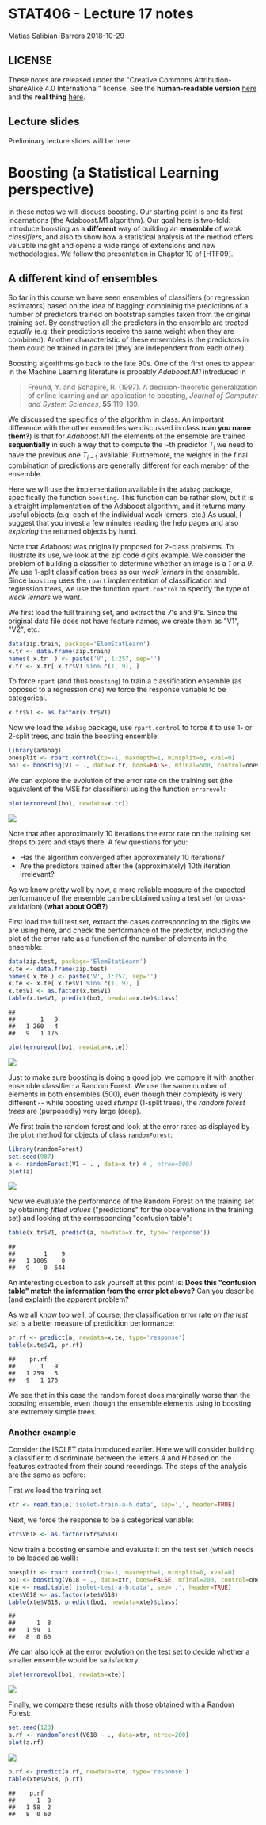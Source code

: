 STAT406 - Lecture 17 notes
================
Matias Salibian-Barrera
2018-10-29

LICENSE
-------

These notes are released under the "Creative Commons Attribution-ShareAlike 4.0 International" license. See the **human-readable version** [here](https://creativecommons.org/licenses/by-sa/4.0/) and the **real thing** [here](https://creativecommons.org/licenses/by-sa/4.0/legalcode).

Lecture slides
--------------

Preliminary lecture slides will be here.

Boosting (a Statistical Learning perspective)
=============================================

In these notes we will discuss boosting. Our starting point is one its first incarnations (the Adaboost.M1 algorithm). Our goal here is two-fold: introduce boosting as a **different** way of building an **ensemble** of *weak classifiers*, and also to show how a statistical analysis of the method offers valuable insight and opens a wide range of extensions and new methodologies. We follow the presentation in Chapter 10 of \[HTF09\].

A different kind of ensembles
-----------------------------

So far in this course we have seen ensembles of classifiers (or regression estimators) based on the idea of bagging: combininig the predictions of a number of predictors trained on bootstrap samples taken from the original training set. By construction all the predictors in the ensemble are treated *equally* (e.g. their predictions receive the same weight when they are combined). Another characteristic of these ensembles is the predictors in them could be trained in parallel (they are independent from each other).

Boosting algorithms go back to the late 90s. One of the first ones to appear in the Machine Learning literature is probably *Adaboost.M1* introduced in

> Freund, Y. and Schapire, R. (1997). A decision-theoretic generalization of online learning and an application to boosting, *Journal of Computer and System Sciences*, **55**:119-139.

We discussed the specifics of the algorithm in class. An important difference with the other ensembles we discussed in class (**can you name them?**) is that for *Adaboost.M1* the elements of the ensemble are trained **sequentially** in such a way that to compute the i-th predictor *T*<sub>*i*</sub> we need to have the previous one *T*<sub>*i* − 1</sub> available. Furthemore, the weights in the final combination of predictions are generally different for each member of the ensemble.

Here we will use the implementation available in the `adabag` package, specifically the function `boosting`. This function can be rather slow, but it is a straight implementation of the Adaboost algorithm, and it returns many useful objects (e.g. each of the individual weak lerners, etc.) As usual, I suggest that you invest a few minutes reading the help pages and also *exploring* the returned objects by hand.

Note that Adaboost was originally proposed for 2-class problems. To illustrate its use, we look at the zip code digits example. We consider the problem of building a classifier to determine whether an image is a *1* or a *9*. We use 1-split classification trees as our *weak lerners* in the ensemble. Since `boosting` uses the `rpart` implementation of classification and regression trees, we use the function `rpart.control` to specify the type of *weak lerners* we want.

We first load the full training set, and extract the *7*'s and *9*'s. Since the original data file does not have feature names, we create them as "V1", "V2", etc.

``` r
data(zip.train, package='ElemStatLearn')
x.tr <- data.frame(zip.train)
names( x.tr  ) <- paste('V', 1:257, sep='')
x.tr <- x.tr[ x.tr$V1 %in% c(1, 9), ]
```

To force `rpart` (and thus `boosting`) to train a classification ensemble (as opposed to a regression one) we force the response variable to be categorical.

``` r
x.tr$V1 <- as.factor(x.tr$V1)
```

Now we load the `adabag` package, use `rpart.control` to force it to use 1- or 2-split trees, and train the boosting ensemble:

``` r
library(adabag)
onesplit <- rpart.control(cp=-1, maxdepth=1, minsplit=0, xval=0)
bo1 <- boosting(V1 ~ ., data=x.tr, boos=FALSE, mfinal=500, control=onesplit)
```

We can explore the evolution of the error rate on the training set (the equivalent of the MSE for classifiers) using the function `errorevol`:

``` r
plot(errorevol(bo1, newdata=x.tr))
```

![](README_files/figure-markdown_github/boos1.plot-1.png)

Note that after approximately 10 iterations the error rate on the training set drops to zero and stays there. A few questions for you:

-   Has the algorithm converged after approximately 10 iterations?
-   Are the predictors trained after the (approximately) 10th iteration irrelevant?

As we know pretty well by now, a more reliable measure of the expected performance of the ensemble can be obtained using a test set (or cross-validation) (**what about OOB?**)

First load the full test set, extract the cases corresponding to the digits we are using here, and check the performance of the predictor, including the plot of the error rate as a function of the number of elements in the ensemble:

``` r
data(zip.test, package='ElemStatLearn')
x.te <- data.frame(zip.test)
names( x.te ) <- paste('V', 1:257, sep='')
x.te <- x.te[ x.te$V1 %in% c(1, 9), ]
x.te$V1 <- as.factor(x.te$V1)
table(x.te$V1, predict(bo1, newdata=x.te)$class)
```

    ##    
    ##       1   9
    ##   1 260   4
    ##   9   1 176

``` r
plot(errorevol(bo1, newdata=x.te))
```

![](README_files/figure-markdown_github/boos2-1.png)

Just to make sure boosting is doing a good job, we compare it with another ensemble classifier: a Random Forest. We use the same number of elements in both ensembles (500), even though their complexity is very different -- while boosting used *stumps* (1-split trees), the *random forest trees* are (purposedly) very large (deep).

We first train the random forest and look at the error rates as displayed by the `plot` method for objects of class `randomForest`:

``` r
library(randomForest)
set.seed(987)
a <- randomForest(V1 ~ . , data=x.tr) # , ntree=500)
plot(a)
```

![](README_files/figure-markdown_github/boos.comp-1.png)

Now we evaluate the performance of the Random Forest on the training set by obtaining *fitted values* ("predictions" for the observations in the training set) and looking at the corresponding "confusion table":

``` r
table(x.tr$V1, predict(a, newdata=x.tr, type='response'))
```

    ##    
    ##        1    9
    ##   1 1005    0
    ##   9    0  644

An interesting question to ask yourself at this point is: **Does this "confusion table" match the information from the error plot above?** Can you describe (and explain!) the apparent problem?

As we all know too well, of course, the classification error rate *on the test set* is a better measure of predicition performance:

``` r
pr.rf <- predict(a, newdata=x.te, type='response')
table(x.te$V1, pr.rf)
```

    ##    pr.rf
    ##       1   9
    ##   1 259   5
    ##   9   1 176

We see that in this case the random forest does marginally worse than the boosting ensemble, even though the ensemble elements using in boosting are extremely simple trees.

### Another example

<!-- xtr <- read.table('c:/Users/Matias/Desktop/STAT406/2017-18/lecture16/isolet-train.data', header=FALSE, sep=',') -->
<!-- xte <- read.table('c:/Users/Matias/Desktop/STAT406/2017-18/lecture16/isolet-test.data', header=FALSE, sep=',') -->
<!-- xtr.ah <- xtr[ xtr$V618 %in% c(1, 8), ] -->
<!-- xte.ah <- xte[ xte$V618 %in% c(1, 8), ] -->
<!-- write.table(xtr.ah, file='isolet-train-a-h.data', row.names=FALSE, col.names=TRUE, sep=',', quote=FALSE) -->
<!-- write.table(xte.ah, file='isolet-test-a-h.data', row.names=FALSE, col.names=TRUE, sep=',', quote=FALSE) -->
<!-- xtr.mn <- xtr[ xtr$V618 %in% c(13, 14), ] -->
<!-- xte.mn <- xte[ xte$V618 %in% c(13, 14), ] -->
<!-- write.table(xtr.mn, file='isolet-train-m-n.data', row.names=FALSE, col.names=TRUE, sep=',', quote=FALSE) -->
<!-- write.table(xte.mn, file='isolet-test-m-n.data', row.names=FALSE, col.names=TRUE, sep=',', quote=FALSE) -->
Consider the ISOLET data introduced earlier. Here we will consider building a classifier to discriminate between the letters *A* and *H* based on the features extracted from their sound recordings. The steps of the analysis are the same as before:

First we load the training set

``` r
xtr <- read.table('isolet-train-a-h.data', sep=',', header=TRUE)
```

Next, we force the response to be a categorical variable:

``` r
xtr$V618 <- as.factor(xtr$V618)
```

Now train a boosting ensamble and evaluate it on the test set (which needs to be loaded as well):

``` r
onesplit <- rpart.control(cp=-1, maxdepth=1, minsplit=0, xval=0)
bo1 <- boosting(V618 ~ ., data=xtr, boos=FALSE, mfinal=200, control=onesplit)
xte <- read.table('isolet-test-a-h.data', sep=',', header=TRUE) 
xte$V618 <- as.factor(xte$V618)
table(xte$V618, predict(bo1, newdata=xte)$class)
```

    ##    
    ##      1  8
    ##   1 59  1
    ##   8  0 60

We can also look at the error evolution on the test set to decide whether a smaller ensemble would be satisfactory:

``` r
plot(errorevol(bo1, newdata=xte))
```

![](README_files/figure-markdown_github/boos4.4-1.png)

Finally, we compare these results with those obtained with a Random Forest:

``` r
set.seed(123)
a.rf <- randomForest(V618 ~ ., data=xtr, ntree=200) 
plot(a.rf)
```

![](README_files/figure-markdown_github/boos4.5-1.png)

``` r
p.rf <- predict(a.rf, newdata=xte, type='response')
table(xte$V618, p.rf)
```

    ##    p.rf
    ##      1  8
    ##   1 58  2
    ##   8  0 60

<!-- # twosplits <- rpart.control(cp=-1, maxdepth=2, minsplit=0, xval=0) -->
<!-- # bo2 <- boosting(V618 ~ ., data=xtr, boos=FALSE, mfinal=500, control=twosplits) -->
<!-- # table(xte$V618, predict(bo2, newdata=xte)$class) -->
<!-- # plot(errorevol(bo2, newdata=xte)) -->
<!-- ## What is Adaboost doing, *really*?  -->
<!-- We have seen in class that Adaboost can be thought of as  -->
<!-- fitting an *additive model* in a stepwise (greedy) way, -->
<!-- using an exponential loss.  -->
<!-- It is then easy to prove that Adaboost.M1  -->
<!-- is computing an approximation to the *optimal classifier* -->
<!-- G( x ) = log[ P( Y = 1 | X = x ) / P( Y = -1 | X = x ) ] / 2. -->
<!-- More specifically, Adaboost.M1 is fitting an  -->
<!-- additive model to that function, in other words is -->
<!-- attempting to find functions $f_1$, $f_2$, ..., $f_N$ such that  -->
<!-- $G(x) = \sum_i f_i( x )$.  -->
<!-- Knowing what function the boosting algorithm is approximating (albeit in  -->
<!-- a greedy and suboptimal way), allows us to    -->
<!-- understand when the algorithm is expected to work well, -->
<!-- and also when it may not work well.  -->
<!-- In particular, it provides one way to choose the complexity of the  -->
<!-- *weak lerners* used to construct the ensemble. For an example -->
<!-- you can refer to the corresponding lab activity.  -->
<!-- ### A more challenging example, the `email spam` data -->
<!-- The email spam data set is a relatively classic data set  -->
<!-- containing 57 features (potentially explanatory variables)  -->
<!-- measured on 4601 email messages. The goal is to predict -->
<!-- whether an email is *spam* or not. The 57 features are  -->
<!-- a mix of continuous and discrete variables. More information -->
<!-- can be found at -->
<!-- [https://archive.ics.uci.edu/ml/datasets/spambase](https://archive.ics.uci.edu/ml/datasets/spambase). -->
<!-- We first load the data and randomly separate it into a training and -->
<!-- a test set. A more thorough analysis would be to use  -->
<!-- *full* K-fold cross-validation, but given the computational -->
<!-- complexity, I decided to leave the rest of this  -->
<!-- 3-fold CV exercise to the reader.  -->
<!-- ```{r spam.1, fig.width=6, fig.height=6, message=FALSE, warning=FALSE} -->
<!-- data(spam, package='ElemStatLearn') -->
<!-- n <- nrow(spam) -->
<!-- set.seed(987) -->
<!-- ii <- sample(n, floor(n/3)) -->
<!-- spam.te <- spam[ii, ] -->
<!-- spam.tr <- spam[-ii, ] -->
<!-- ``` -->
<!-- We now use Adaboost with 500 iterations, using *stumps* as our -->
<!-- weak learners / classifiers, and check the performance on -->
<!-- the test set: -->
<!-- ```{r spam.2, fig.width=6, fig.height=6, message=FALSE, warning=FALSE} -->
<!-- library(adabag) -->
<!-- onesplit <- rpart.control(cp=-1, maxdepth=1, minsplit=0, xval=0) -->
<!-- bo1 <- boosting(spam ~ ., data=spam.tr, boos=FALSE, mfinal=500, control=onesplit) -->
<!-- pr1 <- predict(bo1, newdata=spam.te) -->
<!-- table(spam.te$spam, pr1$class) -->
<!-- ``` -->
<!-- The classification error rate on the test set is rather high. We now -->
<!-- compare it with that of a Random Forest: -->
<!-- ```{r spam.3, fig.width=6, fig.height=6, message=FALSE, warning=FALSE} -->
<!-- library(randomForest) -->
<!-- set.seed(123)  -->
<!-- a <- randomForest(spam ~ . , data=spam.tr) # , ntree=500) -->
<!-- plot(a) -->
<!-- pr.rf <- predict(a, newdata=spam.te, type='response') -->
<!-- table(spam.te$spam, pr.rf) -->
<!-- ``` -->
<!-- The number of trees in the random forest seems to be appropriate, and its -->
<!-- performance on this test set is definitively better than that of  -->
<!-- boosting. Is there any *room for improvement* for Adaboost?  -->
<!-- As we discussed in class, depending on the interactions that may be  -->
<!-- present in the *true classification function*, we might be able to  -->
<!-- improve our boosting classifier by slightly increasing the complexity -->
<!-- of our base ensemble members. Here we try to use 3-split classification -->
<!-- trees, instead of the 1-split ones used above: -->
<!-- ```{r spam.4, fig.width=6, fig.height=6, message=FALSE, warning=FALSE} -->
<!-- threesplits <- rpart.control(cp=-1, maxdepth=3, minsplit=0, xval=0) -->
<!-- bo3 <- boosting(spam ~ ., data=spam.tr, boos=FALSE, mfinal=500, control=threesplits) -->
<!-- pr3 <- predict(bo3, newdata=spam.te) -->
<!-- table(spam.te$spam, pr3$class) -->
<!-- ``` -->
<!-- There is, in fact, a noticeable improvement in performance on this -->
<!-- test set. The number of element on the boosting ensemble appears to be -->
<!-- appropriate: -->
<!-- ```{r spam.5, fig.width=6, fig.height=6, message=FALSE, warning=FALSE} -->
<!-- plot(errorevol(bo3, newdata=spam.te)) -->
<!-- ``` -->
<!-- As mentioned above, you, dear reader, are encouraged to finish this analysis -->
<!-- by doing a complete 3-fold CV run in order to compare boosting with random  -->
<!-- forests on these data.  -->
<!-- ## Gradient boosting -->
